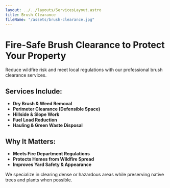 ```yaml
---
layout: ../../layouts/ServicesLayout.astro
title: Brush Clearance
fileName: "/assets/brush-clearance.jpg"
---
```


# Fire-Safe Brush Clearance to Protect Your Property

Reduce wildfire risk and meet local regulations with our professional brush clearance services.

## Services Include:

- **Dry Brush & Weed Removal**  
- **Perimeter Clearance (Defensible Space)**  
- **Hillside & Slope Work**  
- **Fuel Load Reduction**  
- **Hauling & Green Waste Disposal**

## Why It Matters:

- **Meets Fire Department Regulations**  
- **Protects Homes from Wildfire Spread**  
- **Improves Yard Safety & Appearance**

We specialize in clearing dense or hazardous areas while preserving native trees and plants when possible.
